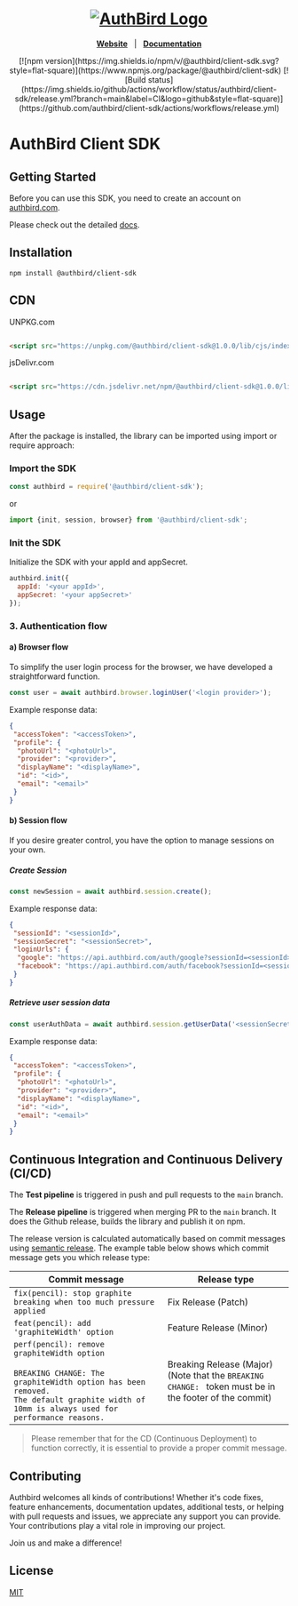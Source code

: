 <h1 align="center">
    <b>
        <a href="https://axios-http.com">
            <img src="assets/authbird-logo.png" alt="AuthBird Logo"/>
        </a>
    </b>
</h1>

<p align="center">
    <a href="https://authbird.com/"><b>Website</b></a> &nbsp; | &nbsp;
    <a href="https://docs.authbird.com"><b>Documentation</b></a>
</p>

<div align="center">
[![npm version](https://img.shields.io/npm/v/@authbird/client-sdk.svg?style=flat-square)](https://www.npmjs.org/package/@authbird/client-sdk)
[![Build status](https://img.shields.io/github/actions/workflow/status/authbird/client-sdk/release.yml?branch=main&label=CI&logo=github&style=flat-square)](https://github.com/authbird/client-sdk/actions/workflows/release.yml)
</div>

# AuthBird Client SDK

## Getting Started

Before you can use this SDK, you need to create an account on [authbird.com](https://authbird.com).

Please check out the detailed [docs](https://docs.authbird.com).

## Installation

```shell
npm install @authbird/client-sdk
```

## CDN

UNPKG.com

```html

<script src="https://unpkg.com/@authbird/client-sdk@1.0.0/lib/cjs/index.js"></script>
```

jsDelivr.com

```html

<script src="https://cdn.jsdelivr.net/npm/@authbird/client-sdk@1.0.0/lib/cjs/index.js"></script>
```

## Usage

After the package is installed, the library can be imported using import or require approach:

### Import the SDK

```javascript
const authbird = require('@authbird/client-sdk');
```

or

```typescript
import {init, session, browser} from '@authbird/client-sdk';
```

### Init the SDK

Initialize the SDK with your appId and appSecret.

```javascript
authbird.init({
  appId: '<your appId>',
  appSecret: '<your appSecret>'
});
```

### 3. Authentication flow

#### a) Browser flow

To simplify the user login process for the browser, we have developed a straightforward function. 

```javascript
const user = await authbird.browser.loginUser('<login provider>');
```

Example response data:

```json
{
 "accessToken": "<accessToken>",
 "profile": {
  "photoUrl": "<photoUrl>",
  "provider": "<provider>",
  "displayName": "<displayName>",
  "id": "<id>",
  "email": "<email>"
 }
}
```

#### b) Session flow

If you desire greater control, you have the option to manage sessions on your own.

##### Create Session

```javascript
const newSession = await authbird.session.create();
```

Example response data:

```json
{
 "sessionId": "<sessionId>",
 "sessionSecret": "<sessionSecret>",
 "loginUrls": {
  "google": "https://api.authbird.com/auth/google?sessionId=<sessionId>",
  "facebook": "https://api.authbird.com/auth/facebook?sessionId=<sessionId>"
 }
}
```

##### Retrieve user session data

```javascript
const userAuthData = await authbird.session.getUserData('<sessionSecret>');
```

Example response data:

```json
{
 "accessToken": "<accessToken>",
 "profile": {
  "photoUrl": "<photoUrl>",
  "provider": "<provider>",
  "displayName": "<displayName>",
  "id": "<id>",
  "email": "<email>"
 }
}
```

## Continuous Integration and Continuous Delivery  (CI/CD)

The **Test pipeline** is triggered in push and pull requests to the `main` branch.

The **Release pipeline** is triggered when merging PR to the `main` branch.
It does the Github release, builds the library and publish it on npm.

The release version is calculated automatically based on commit messages
using [semantic release](https://github.com/semantic-release/semantic-release).
The example table below shows which commit message gets you which release type:

| Commit message                                                                                                                                                                                   | Release type                                                                                                 |
|--------------------------------------------------------------------------------------------------------------------------------------------------------------------------------------------------|--------------------------------------------------------------------------------------------------------------|
| `fix(pencil): stop graphite breaking when too much pressure applied`                                                                                                                             | Fix Release (Patch)                                                                                          |
| `feat(pencil): add 'graphiteWidth' option`                                                                                                                                                       | Feature Release (Minor)                                                                                      |
| `perf(pencil): remove graphiteWidth option`<br><br>`BREAKING CHANGE: The graphiteWidth option has been removed.`<br>`The default graphite width of 10mm is always used for performance reasons.` | Breaking Release (Major) <br/> (Note that the `BREAKING CHANGE: ` token must be in the footer of the commit) |


> Please remember that for the CD (Continuous Deployment) to function correctly, it is essential to provide a proper commit message.

## Contributing

Authbird welcomes all kinds of contributions! Whether it's code fixes,
feature enhancements, documentation updates, additional tests,
or helping with pull requests and issues, we appreciate any support you can provide.
Your contributions play a vital role in improving our project.

Join us and make a difference!

## License

[MIT](LICENSE)
